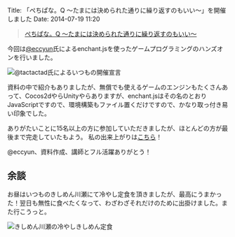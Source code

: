 Title: 「ぺちぱな。Q 〜たまには決められた通りに繰り返すのもいい〜」を開催しました
Date: 2014-07-19 11:20

> [ぺちぱな。Q 〜たまには決められた通りに繰り返すのもいい〜](https://atnd.org/events/53496)

今回は[@eccyun](https://twitter.com/eccyun)氏によるenchant.jsを使ったゲームプログラミングのハンズオンを行いました。

![@tactactad氏によるいつもの開催宣言](https://dl.dropboxusercontent.com/u/126064/blog.dataich.com.images/phper-na-9th-01.jpg)

資料の中で紹介もありましたが、無償でも使えるゲームのエンジンもたくさんあって、Cocos2dやらUnityやらありますが、enchant.jsはその名のとおりJavaScriptですので、環境構築もファイル置くだけですので、かなり取っ付き易い印象でした。

ありがたいことに15名以上の方に参加していただきましたが、ほとんどの方が最後まで完走していたもよう。
私の出来上がりは[こちら](https://dl.dropboxusercontent.com/u/126064/blog.dataich.com.contents/q/index.html)！

@eccyun、資料作成、講師とフル活躍ありがとう！

## 余談
お昼はいつものきしめん川瀬にて冷やし定食を頂きましたが、最高にうまかった！翌日も無性に食べたくなって、わざわざそれだけのために出掛けました。また行こうっと。

![きしめん川瀬の冷やしきしめん定食](https://dl.dropboxusercontent.com/u/126064/blog.dataich.com.images/phper-na-9th-02.jpg)